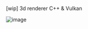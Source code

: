 [wip] 3d renderer C++ & Vulkan

![image](https://github.com/Starli57/Engine3d/assets/12995556/1db15c54-1ac3-4c60-bace-42ccc5681fa6)
